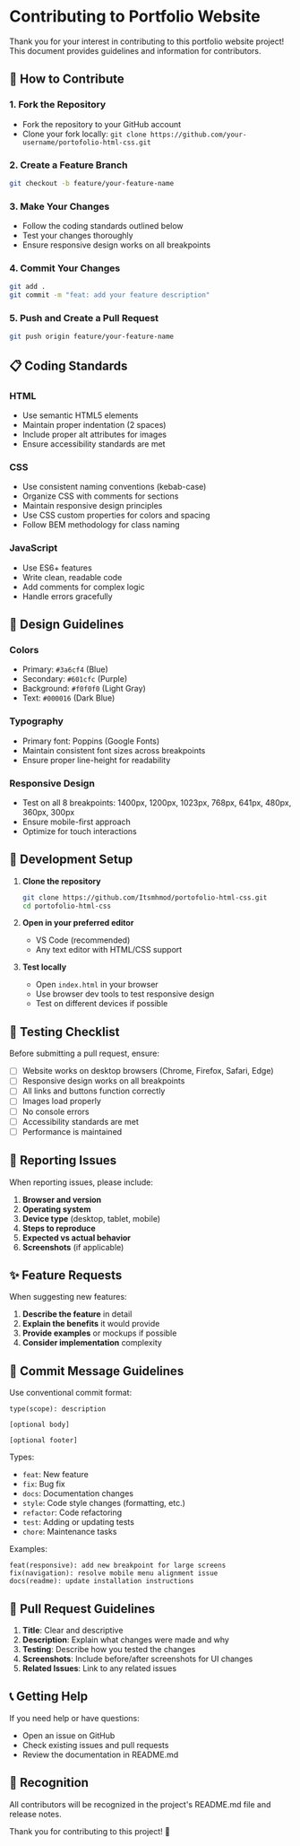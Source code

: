 # Contributing to Portfolio Website

Thank you for your interest in contributing to this portfolio website project! This document provides guidelines and information for contributors.

## 🤝 How to Contribute

### 1. Fork the Repository

- Fork the repository to your GitHub account
- Clone your fork locally: `git clone https://github.com/your-username/portofolio-html-css.git`

### 2. Create a Feature Branch

```bash
git checkout -b feature/your-feature-name
```

### 3. Make Your Changes

- Follow the coding standards outlined below
- Test your changes thoroughly
- Ensure responsive design works on all breakpoints

### 4. Commit Your Changes

```bash
git add .
git commit -m "feat: add your feature description"
```

### 5. Push and Create a Pull Request

```bash
git push origin feature/your-feature-name
```

## 📋 Coding Standards

### HTML

- Use semantic HTML5 elements
- Maintain proper indentation (2 spaces)
- Include proper alt attributes for images
- Ensure accessibility standards are met

### CSS

- Use consistent naming conventions (kebab-case)
- Organize CSS with comments for sections
- Maintain responsive design principles
- Use CSS custom properties for colors and spacing
- Follow BEM methodology for class naming

### JavaScript

- Use ES6+ features
- Write clean, readable code
- Add comments for complex logic
- Handle errors gracefully

## 🎨 Design Guidelines

### Colors

- Primary: `#3a6cf4` (Blue)
- Secondary: `#601cfc` (Purple)
- Background: `#f0f0f0` (Light Gray)
- Text: `#000016` (Dark Blue)

### Typography

- Primary font: Poppins (Google Fonts)
- Maintain consistent font sizes across breakpoints
- Ensure proper line-height for readability

### Responsive Design

- Test on all 8 breakpoints: 1400px, 1200px, 1023px, 768px, 641px, 480px, 360px, 300px
- Ensure mobile-first approach
- Optimize for touch interactions

## 🚀 Development Setup

1. **Clone the repository**

   ```bash
   git clone https://github.com/Itsmhmod/portofolio-html-css.git
   cd portofolio-html-css
   ```

2. **Open in your preferred editor**

   - VS Code (recommended)
   - Any text editor with HTML/CSS support

3. **Test locally**
   - Open `index.html` in your browser
   - Use browser dev tools to test responsive design
   - Test on different devices if possible

## 📱 Testing Checklist

Before submitting a pull request, ensure:

- [ ] Website works on desktop browsers (Chrome, Firefox, Safari, Edge)
- [ ] Responsive design works on all breakpoints
- [ ] All links and buttons function correctly
- [ ] Images load properly
- [ ] No console errors
- [ ] Accessibility standards are met
- [ ] Performance is maintained

## 🐛 Reporting Issues

When reporting issues, please include:

1. **Browser and version**
2. **Operating system**
3. **Device type** (desktop, tablet, mobile)
4. **Steps to reproduce**
5. **Expected vs actual behavior**
6. **Screenshots** (if applicable)

## ✨ Feature Requests

When suggesting new features:

1. **Describe the feature** in detail
2. **Explain the benefits** it would provide
3. **Provide examples** or mockups if possible
4. **Consider implementation** complexity

## 📝 Commit Message Guidelines

Use conventional commit format:

```
type(scope): description

[optional body]

[optional footer]
```

Types:

- `feat`: New feature
- `fix`: Bug fix
- `docs`: Documentation changes
- `style`: Code style changes (formatting, etc.)
- `refactor`: Code refactoring
- `test`: Adding or updating tests
- `chore`: Maintenance tasks

Examples:

```
feat(responsive): add new breakpoint for large screens
fix(navigation): resolve mobile menu alignment issue
docs(readme): update installation instructions
```

## 🤝 Pull Request Guidelines

1. **Title**: Clear and descriptive
2. **Description**: Explain what changes were made and why
3. **Testing**: Describe how you tested the changes
4. **Screenshots**: Include before/after screenshots for UI changes
5. **Related Issues**: Link to any related issues

## 📞 Getting Help

If you need help or have questions:

- Open an issue on GitHub
- Check existing issues and pull requests
- Review the documentation in README.md

## 🙏 Recognition

All contributors will be recognized in the project's README.md file and release notes.

Thank you for contributing to this project! 🎉
